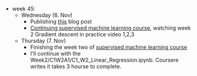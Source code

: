 * week 45:
  * Wednesday (6. Nov)
    * Publishing [this](https://zsvl.wordpress.com/2024/11/06/my-confusion-about-the-video-building-a-neural-network-from-scratch/) blog post
    * [Continuing supervised machine learning course](https://www.coursera.org/learn/machine-learning/lecture/10ZVv/choosing-the-learning-rate), watching week 2 Gradient descent in practice video 1,2,3
  * Thursday (7. Nov)
    * Finishing the week two of [supervised machine learning course](https://www.coursera.org/learn/machine-learning/lecture/10ZVv/choosing-the-learning-rate) 
    * I'll continue with the Week2/C1W2A1/C1_W2_Linear_Regression.ipynb. Coursere writes it takes 3 hourse to complete.